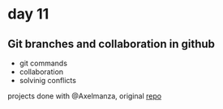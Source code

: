# day 11

## Git branches and collaboration in github

- git commands
- collaboration
- solvinig conflicts

projects done with @Axelmanza, original [repo](https://github.com/jiaen-p/RepasoProgramacion)
